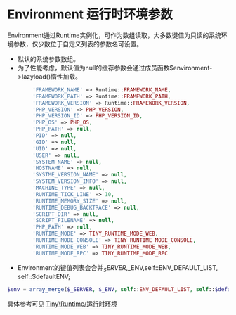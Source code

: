 Environment 运行时环境参数
====

Environment通过Runtime实例化，可作为数组读取，大多数键值为只读的系统环境参数，仅少数位于自定义列表的参数名可设置。   

* 默认的系统参数数组。
* 为了性能考虑，默认值为null的缓存参数会通过成员函数$environment->lazyload()惰性加载。
```php
        'FRAMEWORK_NAME' => Runtime::FRAMEWORK_NAME,
        'FRAMEWORK_PATH' => Runtime::FRAMEWORK_PATH,
        'FRAMEWORK_VERSION' => Runtime::FRAMEWORK_VERSION,
        'PHP_VERSION' => PHP_VERSION,
        'PHP_VERSION_ID' => PHP_VERSION_ID,
        'PHP_OS' => PHP_OS,
        'PHP_PATH' => null,
        'PID' => null,
        'GID' => null,
        'UID' => null,
        'USER' => null,
        'SYSTEM_NAME' => null,
        'HOSTNAME' => null,
        'SYSTME_VERSION_NAME' => null,
        'SYSTEM_VERSION_INFO' => null,
        'MACHINE_TYPE' => null,
        'RUNTIME_TICK_LINE' => 10,
        'RUNTIME_MEMORY_SIZE' => null,
        'RUNTIME_DEBUG_BACKTRACE' => null,
        'SCRIPT_DIR' => null,
        'SCRIPT_FILENAME' => null,
        'PHP_PATH' => null,
        'RUNTIME_MODE' => TINY_RUNTIME_MODE_WEB,
        'RUNTIME_MODE_CONSOLE' => TINY_RUNTIME_MODE_CONSOLE,
        'RUNTIME_MODE_WEB' => TINY_RUNTIME_MODE_WEB,
        'RUNTIME_MODE_RPC' => TINY_RUNTIME_MODE_RPC
```
*   Environment的键值列表会合并$_SERVER,$_ENV,self::ENV_DEFAULT_LIST, self::$defaultENV;    
```php
$env = array_merge($_SERVER, $_ENV, self::ENV_DEFAULT_LIST, self::$defaultENV);
```

具体参考可见 [Tiny\Runtime/运行时环境](https://github.com/tinyphporg/tinyphp-dcos/blob/master/docs/manual/lib/runtime.md)


